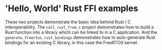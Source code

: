 # 'Hello, World' Rust FFI examples

These two projects demonstrate the basic idea behind Rust / C interoperability. The `call_rust_from_c` project demonstrates how to build a Rust function into a library which can be linked to in a C application. And the `generate_freertos_rust_bindings` demonstrates how to auto-generate Rust bindings for an existing C library, in this case the FreeRTOS kernel.

